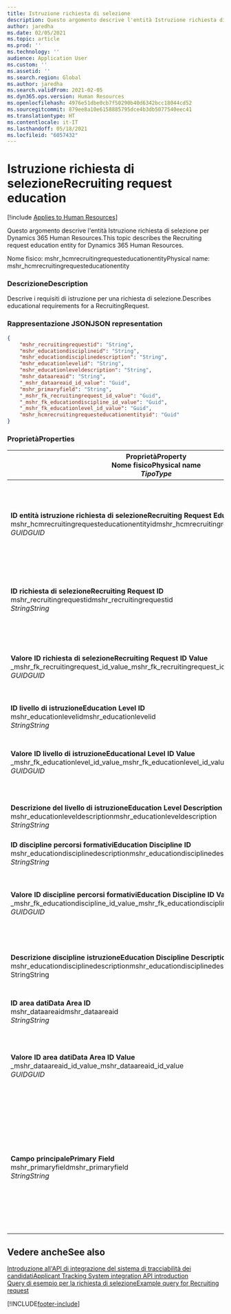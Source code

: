 ```yaml
---
title: Istruzione richiesta di selezione
description: Questo argomento descrive l'entità Istruzione richiesta di selezione per Dynamics 365 Human Resources.
author: jaredha
ms.date: 02/05/2021
ms.topic: article
ms.prod: ''
ms.technology: ''
audience: Application User
ms.custom: ''
ms.assetid: ''
ms.search.region: Global
ms.author: jaredha
ms.search.validFrom: 2021-02-05
ms.dyn365.ops.version: Human Resources
ms.openlocfilehash: 4976e51dbe0cb7f50290b40d6342bcc18044cd52
ms.sourcegitcommit: 879ee8a10e6158885795dce4b3db5077540eec41
ms.translationtype: HT
ms.contentlocale: it-IT
ms.lasthandoff: 05/18/2021
ms.locfileid: "6057432"
---
```

# <a name="recruiting-request-education"></a><span data-ttu-id="22654-103">Istruzione richiesta di selezione</span><span class="sxs-lookup"><span data-stu-id="22654-103">Recruiting request education</span></span>

[!include [Applies to Human Resources](../includes/applies-to-hr.md)]

<span data-ttu-id="22654-104">Questo argomento descrive l'entità Istruzione richiesta di selezione per Dynamics 365 Human Resources.</span><span class="sxs-lookup"><span data-stu-id="22654-104">This topic describes the Recruiting request education entity for Dynamics 365 Human Resources.</span></span>

<span data-ttu-id="22654-105">Nome fisico: mshr_hcmrecruitingrequesteducationentity</span><span class="sxs-lookup"><span data-stu-id="22654-105">Physical name: mshr_hcmrecruitingrequesteducationentity</span></span>

### <a name="description"></a><span data-ttu-id="22654-106">Descrizione</span><span class="sxs-lookup"><span data-stu-id="22654-106">Description</span></span>

<span data-ttu-id="22654-107">Descrive i requisiti di istruzione per una richiesta di selezione.</span><span class="sxs-lookup"><span data-stu-id="22654-107">Describes educational requirements for a RecruitingRequest.</span></span>

### <a name="json-representation"></a><span data-ttu-id="22654-108">Rappresentazione JSON</span><span class="sxs-lookup"><span data-stu-id="22654-108">JSON representation</span></span>

```json
{
    "mshr_recruitingrequestid": "String",
    "mshr_educationdisciplineid": "String",
    "mshr_educationdisciplinedescription": "String",
    "mshr_educationlevelid": "String",
    "mshr_educationleveldescription": "String",
    "mshr_dataareaid": "String",
    "_mshr_dataareaid_id_value": "Guid",
    "mshr_primaryfield": "String",
    "_mshr_fk_recruitingrequest_id_value": "Guid",
    "_mshr_fk_educationdiscipline_id_value": "Guid",
    "_mshr_fk_educationlevel_id_value": "Guid",
    "mshr_hcmrecruitingrequesteducationentityid": "Guid"
}
```

### <a name="properties"></a><span data-ttu-id="22654-109">Proprietà</span><span class="sxs-lookup"><span data-stu-id="22654-109">Properties</span></span>

| <span data-ttu-id="22654-110">Proprietà</span><span class="sxs-lookup"><span data-stu-id="22654-110">Property</span></span><br><span data-ttu-id="22654-111">**Nome fisico**</span><span class="sxs-lookup"><span data-stu-id="22654-111">**Physical name**</span></span><br><span data-ttu-id="22654-112">**_Tipo_**</span><span class="sxs-lookup"><span data-stu-id="22654-112">**_Type_**</span></span> | <span data-ttu-id="22654-113">Utilizza</span><span class="sxs-lookup"><span data-stu-id="22654-113">Use</span></span> | <span data-ttu-id="22654-114">Descrizione</span><span class="sxs-lookup"><span data-stu-id="22654-114">Description</span></span> |
| --- | --- | --- |
| <span data-ttu-id="22654-115">**ID entità istruzione richiesta di selezione**</span><span class="sxs-lookup"><span data-stu-id="22654-115">**Recruiting Request Education Entity ID**</span></span><br><span data-ttu-id="22654-116">mshr_hcmrecruitingrequesteducationentityid</span><span class="sxs-lookup"><span data-stu-id="22654-116">mshr_hcmrecruitingrequesteducationentityid</span></span><br><span data-ttu-id="22654-117">*GUID*</span><span class="sxs-lookup"><span data-stu-id="22654-117">*GUID*</span></span> | <span data-ttu-id="22654-118">Sola lettura</span><span class="sxs-lookup"><span data-stu-id="22654-118">Read-only</span></span><br><span data-ttu-id="22654-119">Richiesto</span><span class="sxs-lookup"><span data-stu-id="22654-119">Required</span></span> | <span data-ttu-id="22654-120">Identificatore univoco generato dal sistema per il record dell'istruzione della richiesta di selezione.</span><span class="sxs-lookup"><span data-stu-id="22654-120">System-generated unique identifier for the Recruiting Request Education record.</span></span> |
| <span data-ttu-id="22654-121">**ID richiesta di selezione**</span><span class="sxs-lookup"><span data-stu-id="22654-121">**Recruiting Request ID**</span></span><br><span data-ttu-id="22654-122">mshr_recruitingrequestid</span><span class="sxs-lookup"><span data-stu-id="22654-122">mshr_recruitingrequestid</span></span><br><span data-ttu-id="22654-123">*String*</span><span class="sxs-lookup"><span data-stu-id="22654-123">*String*</span></span> | <span data-ttu-id="22654-124">Scrivi una volta</span><span class="sxs-lookup"><span data-stu-id="22654-124">Write-once</span></span><br><span data-ttu-id="22654-125">Richiesto</span><span class="sxs-lookup"><span data-stu-id="22654-125">Required</span></span> | <span data-ttu-id="22654-126">L'identificatore univoco leggibile dall'utente della richiesta di selezione correlata.</span><span class="sxs-lookup"><span data-stu-id="22654-126">The user-readable unique identifier of the related recruiting request.</span></span> |
| <span data-ttu-id="22654-127">**Valore ID richiesta di selezione**</span><span class="sxs-lookup"><span data-stu-id="22654-127">**Recruiting Request ID Value**</span></span><br><span data-ttu-id="22654-128">_mshr_fk_recruitingrequest_id_value</span><span class="sxs-lookup"><span data-stu-id="22654-128">_mshr_fk_recruitingrequest_id_value</span></span><br><span data-ttu-id="22654-129">*GUID*</span><span class="sxs-lookup"><span data-stu-id="22654-129">*GUID*</span></span> | <span data-ttu-id="22654-130">Sola lettura</span><span class="sxs-lookup"><span data-stu-id="22654-130">Read-only</span></span><br><span data-ttu-id="22654-131">Richiesto</span><span class="sxs-lookup"><span data-stu-id="22654-131">Required</span></span><br><span data-ttu-id="22654-132">Chiave esterna: mshr_hcmrecruitingrequestentityid di mshr_hcmrecruitingrequestentity</span><span class="sxs-lookup"><span data-stu-id="22654-132">Foreign key: mshr_hcmrecruitingrequestentityid of mshr_hcmrecruitingrequestentity</span></span> | <span data-ttu-id="22654-133">L'identificatore univoco generato dall'utente della richiesta di selezione correlata.</span><span class="sxs-lookup"><span data-stu-id="22654-133">System-generated unique identifier of the related recruiting request.</span></span> |
| <span data-ttu-id="22654-134">**ID livello di istruzione**</span><span class="sxs-lookup"><span data-stu-id="22654-134">**Education Level ID**</span></span><br><span data-ttu-id="22654-135">mshr_educationlevelid</span><span class="sxs-lookup"><span data-stu-id="22654-135">mshr_educationlevelid</span></span><br><span data-ttu-id="22654-136">*String*</span><span class="sxs-lookup"><span data-stu-id="22654-136">*String*</span></span> | <span data-ttu-id="22654-137">Scrivi una volta</span><span class="sxs-lookup"><span data-stu-id="22654-137">Write-once</span></span><br><span data-ttu-id="22654-138">Richiesto</span><span class="sxs-lookup"><span data-stu-id="22654-138">Required</span></span> | <span data-ttu-id="22654-139">Il livello di istruzione richiesto.</span><span class="sxs-lookup"><span data-stu-id="22654-139">The level of education required.</span></span> |
| <span data-ttu-id="22654-140">**Valore ID livello di istruzione**</span><span class="sxs-lookup"><span data-stu-id="22654-140">**Educational Level ID Value**</span></span><br><span data-ttu-id="22654-141">_mshr_fk_educationlevel_id_value</span><span class="sxs-lookup"><span data-stu-id="22654-141">_mshr_fk_educationlevel_id_value</span></span><br><span data-ttu-id="22654-142">*GUID*</span><span class="sxs-lookup"><span data-stu-id="22654-142">*GUID*</span></span> | <span data-ttu-id="22654-143">Sola lettura</span><span class="sxs-lookup"><span data-stu-id="22654-143">Read-only</span></span><br><span data-ttu-id="22654-144">Richiesto</span><span class="sxs-lookup"><span data-stu-id="22654-144">Required</span></span><br><span data-ttu-id="22654-145">Chiave esterna: mshr_hcmeducationlevelentityid di mshr_hcmeducationlevelentity</span><span class="sxs-lookup"><span data-stu-id="22654-145">Foreign key: mshr_hcmeducationlevelentityid of mshr_hcmeducationlevelentity</span></span> | <span data-ttu-id="22654-146">Identificatore univoco generato dal sistema per il livello di istruzione richiesto.</span><span class="sxs-lookup"><span data-stu-id="22654-146">System-generated unique identifier of the level of education required.</span></span> |
| <span data-ttu-id="22654-147">**Descrizione del livello di istruzione**</span><span class="sxs-lookup"><span data-stu-id="22654-147">**Education Level Description**</span></span><br><span data-ttu-id="22654-148">mshr_educationleveldescription</span><span class="sxs-lookup"><span data-stu-id="22654-148">mshr_educationleveldescription</span></span><br><span data-ttu-id="22654-149">*String*</span><span class="sxs-lookup"><span data-stu-id="22654-149">*String*</span></span> | <span data-ttu-id="22654-150">Sola lettura</span><span class="sxs-lookup"><span data-stu-id="22654-150">Read-only</span></span><br><span data-ttu-id="22654-151">Richiesto</span><span class="sxs-lookup"><span data-stu-id="22654-151">Required</span></span> | <span data-ttu-id="22654-152">La descrizione del livello richiesto per la competenza.</span><span class="sxs-lookup"><span data-stu-id="22654-152">The description of the level required for the skill.</span></span> |
| <span data-ttu-id="22654-153">**ID discipline percorsi formativi**</span><span class="sxs-lookup"><span data-stu-id="22654-153">**Education Discipline ID**</span></span><br><span data-ttu-id="22654-154">mshr_educationdisciplinedescription</span><span class="sxs-lookup"><span data-stu-id="22654-154">mshr_educationdisciplinedescription</span></span><br><span data-ttu-id="22654-155">*String*</span><span class="sxs-lookup"><span data-stu-id="22654-155">*String*</span></span> | <span data-ttu-id="22654-156">Scrivi una volta</span><span class="sxs-lookup"><span data-stu-id="22654-156">Write-once</span></span><br><span data-ttu-id="22654-157">Richiesto</span><span class="sxs-lookup"><span data-stu-id="22654-157">Required</span></span> | <span data-ttu-id="22654-158">L'area della disciplina educativa.</span><span class="sxs-lookup"><span data-stu-id="22654-158">The area of educational discipline.</span></span> |
| <span data-ttu-id="22654-159">**Valore ID discipline percorsi formativi**</span><span class="sxs-lookup"><span data-stu-id="22654-159">**Education Discipline ID Value**</span></span><br><span data-ttu-id="22654-160">_mshr_fk_educationdiscipline_id_value</span><span class="sxs-lookup"><span data-stu-id="22654-160">_mshr_fk_educationdiscipline_id_value</span></span><br><span data-ttu-id="22654-161">*GUID*</span><span class="sxs-lookup"><span data-stu-id="22654-161">*GUID*</span></span> | <span data-ttu-id="22654-162">Sola lettura</span><span class="sxs-lookup"><span data-stu-id="22654-162">Read-only</span></span><br><span data-ttu-id="22654-163">Richiesto</span><span class="sxs-lookup"><span data-stu-id="22654-163">Required</span></span><br><span data-ttu-id="22654-164">Chiave esterna: mshr_hcmeducationdisciplineentityid di mshr_hcmeducationdisciplineentity</span><span class="sxs-lookup"><span data-stu-id="22654-164">Foreign key: mshr_hcmeducationdisciplineentityid of mshr_hcmeducationdisciplineentity</span></span> | <span data-ttu-id="22654-165">Identificatore univoco generato dal sistema per l'area della disciplina educativa.</span><span class="sxs-lookup"><span data-stu-id="22654-165">System-generated unique identifier of the area of educational discipline.</span></span> |
| <span data-ttu-id="22654-166">**Descrizione discipline istruzione**</span><span class="sxs-lookup"><span data-stu-id="22654-166">**Education Discipline Description**</span></span><br><span data-ttu-id="22654-167">mshr_educationdisciplinedescription</span><span class="sxs-lookup"><span data-stu-id="22654-167">mshr_educationdisciplinedescription</span></span><br><span data-ttu-id="22654-168">String</span><span class="sxs-lookup"><span data-stu-id="22654-168">String</span></span> | <span data-ttu-id="22654-169">Sola lettura</span><span class="sxs-lookup"><span data-stu-id="22654-169">Read-only</span></span><br><span data-ttu-id="22654-170">Richiesto</span><span class="sxs-lookup"><span data-stu-id="22654-170">Required</span></span> | <span data-ttu-id="22654-171">La descrizione dell'area della disciplina educativa.</span><span class="sxs-lookup"><span data-stu-id="22654-171">The description of the area of educational discipline.</span></span> |
| <span data-ttu-id="22654-172">**ID area dati**</span><span class="sxs-lookup"><span data-stu-id="22654-172">**Data Area ID**</span></span><br><span data-ttu-id="22654-173">mshr_dataareaid</span><span class="sxs-lookup"><span data-stu-id="22654-173">mshr_dataareaid</span></span><br><span data-ttu-id="22654-174">*String*</span><span class="sxs-lookup"><span data-stu-id="22654-174">*String*</span></span> | <span data-ttu-id="22654-175">Lettura/scrittura</span><span class="sxs-lookup"><span data-stu-id="22654-175">Read/write</span></span><br><span data-ttu-id="22654-176">Facoltativo</span><span class="sxs-lookup"><span data-stu-id="22654-176">Optional</span></span> | <span data-ttu-id="22654-177">Specifica la persona giuridica (società).</span><span class="sxs-lookup"><span data-stu-id="22654-177">Specifies the legal entity (company).</span></span>|
| <span data-ttu-id="22654-178">**Valore ID area dati**</span><span class="sxs-lookup"><span data-stu-id="22654-178">**Data Area ID Value**</span></span><br><span data-ttu-id="22654-179">_mshr_dataareaid_id_value</span><span class="sxs-lookup"><span data-stu-id="22654-179">_mshr_dataareaid_id_value</span></span><br><span data-ttu-id="22654-180">*GUID*</span><span class="sxs-lookup"><span data-stu-id="22654-180">*GUID*</span></span> | <span data-ttu-id="22654-181">Sola lettura</span><span class="sxs-lookup"><span data-stu-id="22654-181">Read-only</span></span><br><span data-ttu-id="22654-182">Facoltativo</span><span class="sxs-lookup"><span data-stu-id="22654-182">Optional</span></span><br><span data-ttu-id="22654-183">Chiave esterna: cdm_companyid dell'entità cdm_company</span><span class="sxs-lookup"><span data-stu-id="22654-183">Foreign key: cdm_companyid of cdm_company entity</span></span> | <span data-ttu-id="22654-184">Valore GUID generato dal sistema che identifica la persona giuridica (società).</span><span class="sxs-lookup"><span data-stu-id="22654-184">System-generated GUID value identifying the legal entity (company).</span></span> |
| <span data-ttu-id="22654-185">**Campo principale**</span><span class="sxs-lookup"><span data-stu-id="22654-185">**Primary Field**</span></span><br><span data-ttu-id="22654-186">mshr_primaryfield</span><span class="sxs-lookup"><span data-stu-id="22654-186">mshr_primaryfield</span></span><br><span data-ttu-id="22654-187">*String*</span><span class="sxs-lookup"><span data-stu-id="22654-187">*String*</span></span> | <span data-ttu-id="22654-188">Sola lettura</span><span class="sxs-lookup"><span data-stu-id="22654-188">Read-only</span></span><br><span data-ttu-id="22654-189">Richiesto</span><span class="sxs-lookup"><span data-stu-id="22654-189">Required</span></span> | <span data-ttu-id="22654-190">Concatenazione del valore della richiesta di selezione, dell'ID del livello di istruzione e dell'ID della disciplina educativa come un altro metodo per identificare in modo univoco il record.</span><span class="sxs-lookup"><span data-stu-id="22654-190">Concatenation of Recruiting Request value, Education Level ID, and Education Discipline ID as another method to uniquely identify the record.</span></span> |

## <a name="see-also"></a><span data-ttu-id="22654-191">Vedere anche</span><span class="sxs-lookup"><span data-stu-id="22654-191">See also</span></span>

[<span data-ttu-id="22654-192">Introduzione all'API di integrazione del sistema di tracciabilità dei candidati</span><span class="sxs-lookup"><span data-stu-id="22654-192">Applicant Tracking System integration API introduction</span></span>](hr-admin-integration-ats-api-introduction.md)<br>
[<span data-ttu-id="22654-193">Query di esempio per la richiesta di selezione</span><span class="sxs-lookup"><span data-stu-id="22654-193">Example query for Recruiting request</span></span>](hr-admin-integration-ats-api-recruiting-request-example-query.md)



[!INCLUDE[footer-include](../includes/footer-banner.md)]